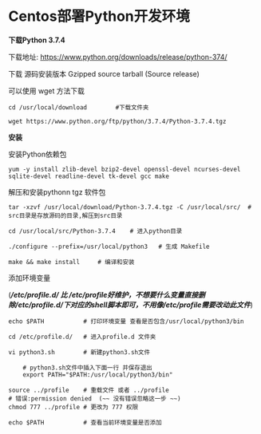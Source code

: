 # Centos部署Python开发环境

**下载Python 3.7.4**

下载地址: https://www.python.org/downloads/release/python-374/

下载 源码安装版本 Gzipped source tarball (Source release)

可以使用 wget 方法下载

```
cd /usr/local/download        #下载文件夹

wget https://www.python.org/ftp/python/3.7.4/Python-3.7.4.tgz
```

**安装**

安装Python依赖包

```
yum -y install zlib-devel bzip2-devel openssl-devel ncurses-devel sqlite-devel readline-devel tk-devel gcc make
```

解压和安装pythonn tgz 软件包

```
tar -xzvf /usr/local/download/Python-3.7.4.tgz -C /usr/local/src/  # src目录是存放源码的目录,解压到src目录

cd /usr/local/src/Python-3.7.4    # 进入python目录

./configure --prefix=/usr/local/python3   # 生成 Makefile

make && make install     # 编译和安装
```

添加环境变量 

(***/etc/profile.d/ 比 /etc/profile好维护，不想要什么变量直接删除/etc/profile.d/下对应的shell脚本即可，不用像/etc/profile需要改动此文件***)

```
echo $PATH           # 打印环境变量 查看是否包含/usr/local/python3/bin

cd /etc/profile.d/   # 进入profile.d 文件夹

vi python3.sh        # 新建python3.sh文件

	# python3.sh文件中插入下面一行 并保存退出
	export PATH="$PATH:/usr/local/python3/bin"

source ../profile    # 重载文件 或者 ../profile
# 错误:permission denied  (~~ 没有错误忽略这一步 ~~)
chmod 777 ../profile # 更改为 777 权限

echo $PATH           # 查看当前环境变量是否添加
```